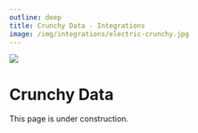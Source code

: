 ```yaml
---
outline: deep
title: Crunchy Data - Integrations
image: /img/integrations/electric-crunchy.jpg
---
```


<img src="/img/integrations/crunchy.svg" class="product-icon" />

# Crunchy Data

This page is under construction.